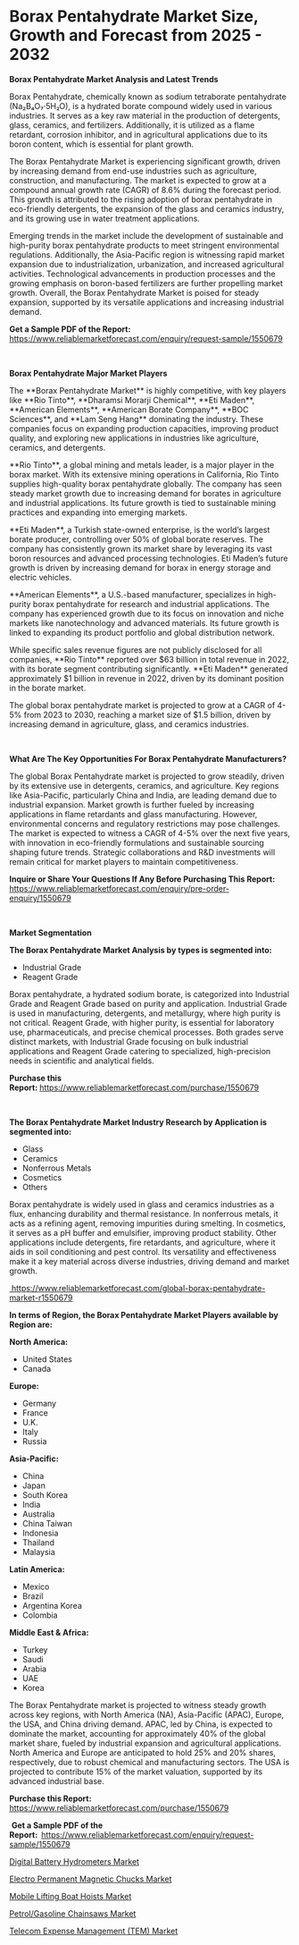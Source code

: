 <p><h1>Borax Pentahydrate Market Size, Growth and Forecast from 2025 - 2032</h1></p><p><strong>Borax Pentahydrate Market Analysis and Latest Trends</strong></p>
<p><p>Borax Pentahydrate, chemically known as sodium tetraborate pentahydrate (Na₂B₄O₇·5H₂O), is a hydrated borate compound widely used in various industries. It serves as a key raw material in the production of detergents, glass, ceramics, and fertilizers. Additionally, it is utilized as a flame retardant, corrosion inhibitor, and in agricultural applications due to its boron content, which is essential for plant growth.</p><p>The Borax Pentahydrate Market is experiencing significant growth, driven by increasing demand from end-use industries such as agriculture, construction, and manufacturing. The market is expected to grow at a compound annual growth rate (CAGR) of 8.6% during the forecast period. This growth is attributed to the rising adoption of borax pentahydrate in eco-friendly detergents, the expansion of the glass and ceramics industry, and its growing use in water treatment applications.</p><p>Emerging trends in the market include the development of sustainable and high-purity borax pentahydrate products to meet stringent environmental regulations. Additionally, the Asia-Pacific region is witnessing rapid market expansion due to industrialization, urbanization, and increased agricultural activities. Technological advancements in production processes and the growing emphasis on boron-based fertilizers are further propelling market growth. Overall, the Borax Pentahydrate Market is poised for steady expansion, supported by its versatile applications and increasing industrial demand.</p></p>
<p><strong>Get a Sample PDF of the Report:&nbsp;</strong> <a href="https://www.reliablemarketforecast.com/enquiry/request-sample/1550679?utm_campaign=2245&utm_medium=2&utm_source=Github&utm_content=ia&utm_term=25012025&utm_id=borax-pentahydrate">https://www.reliablemarketforecast.com/enquiry/request-sample/1550679</a></p>
<p>&nbsp;</p>
<p><strong>Borax Pentahydrate Major Market Players</strong></p>
<p><p>The **Borax Pentahydrate Market** is highly competitive, with key players like **Rio Tinto**, **Dharamsi Morarji Chemical**, **Eti Maden**, **American Elements**, **American Borate Company**, **BOC Sciences**, and **Lam Seng Hang** dominating the industry. These companies focus on expanding production capacities, improving product quality, and exploring new applications in industries like agriculture, ceramics, and detergents.</p><p>**Rio Tinto**, a global mining and metals leader, is a major player in the borax market. With its extensive mining operations in California, Rio Tinto supplies high-quality borax pentahydrate globally. The company has seen steady market growth due to increasing demand for borates in agriculture and industrial applications. Its future growth is tied to sustainable mining practices and expanding into emerging markets.</p><p>**Eti Maden**, a Turkish state-owned enterprise, is the world’s largest borate producer, controlling over 50% of global borate reserves. The company has consistently grown its market share by leveraging its vast boron resources and advanced processing technologies. Eti Maden’s future growth is driven by increasing demand for borax in energy storage and electric vehicles.</p><p>**American Elements**, a U.S.-based manufacturer, specializes in high-purity borax pentahydrate for research and industrial applications. The company has experienced growth due to its focus on innovation and niche markets like nanotechnology and advanced materials. Its future growth is linked to expanding its product portfolio and global distribution network.</p><p>While specific sales revenue figures are not publicly disclosed for all companies, **Rio Tinto** reported over $63 billion in total revenue in 2022, with its borate segment contributing significantly. **Eti Maden** generated approximately $1 billion in revenue in 2022, driven by its dominant position in the borate market.</p><p>The global borax pentahydrate market is projected to grow at a CAGR of 4-5% from 2023 to 2030, reaching a market size of $1.5 billion, driven by increasing demand in agriculture, glass, and ceramics industries.</p></p>
<p>&nbsp;</p>
<p><strong>What Are The Key Opportunities For Borax Pentahydrate Manufacturers?</strong></p>
<p><p>The global Borax Pentahydrate market is projected to grow steadily, driven by its extensive use in detergents, ceramics, and agriculture. Key regions like Asia-Pacific, particularly China and India, are leading demand due to industrial expansion. Market growth is further fueled by increasing applications in flame retardants and glass manufacturing. However, environmental concerns and regulatory restrictions may pose challenges. The market is expected to witness a CAGR of 4-5% over the next five years, with innovation in eco-friendly formulations and sustainable sourcing shaping future trends. Strategic collaborations and R&D investments will remain critical for market players to maintain competitiveness.</p></p>
<p><strong>Inquire or Share Your Questions If Any Before Purchasing This Report:</strong> <a href="https://www.reliablemarketforecast.com/enquiry/pre-order-enquiry/1550679?utm_campaign=2245&utm_medium=2&utm_source=Github&utm_content=ia&utm_term=25012025&utm_id=borax-pentahydrate">https://www.reliablemarketforecast.com/enquiry/pre-order-enquiry/1550679</a></p>
<p>&nbsp;</p>
<p><strong>Market Segmentation</strong></p>
<p><strong>The Borax Pentahydrate Market Analysis by types is segmented into:</strong></p>
<p><ul><li>Industrial Grade</li><li>Reagent Grade</li></ul></p>
<p><p>Borax pentahydrate, a hydrated sodium borate, is categorized into Industrial Grade and Reagent Grade based on purity and application. Industrial Grade is used in manufacturing, detergents, and metallurgy, where high purity is not critical. Reagent Grade, with higher purity, is essential for laboratory use, pharmaceuticals, and precise chemical processes. Both grades serve distinct markets, with Industrial Grade focusing on bulk industrial applications and Reagent Grade catering to specialized, high-precision needs in scientific and analytical fields.</p></p>
<p><strong>Purchase this Report:&nbsp;</strong><a href="https://www.reliablemarketforecast.com/purchase/1550679?utm_campaign=2245&utm_medium=2&utm_source=Github&utm_content=ia&utm_term=25012025&utm_id=borax-pentahydrate">https://www.reliablemarketforecast.com/purchase/1550679</a></p>
<p>&nbsp;</p>
<p><strong>The Borax Pentahydrate Market Industry Research by Application is segmented into:</strong></p>
<p><ul><li>Glass</li><li>Ceramics</li><li>Nonferrous Metals</li><li>Cosmetics</li><li>Others</li></ul></p>
<p><p>Borax pentahydrate is widely used in glass and ceramics industries as a flux, enhancing durability and thermal resistance. In nonferrous metals, it acts as a refining agent, removing impurities during smelting. In cosmetics, it serves as a pH buffer and emulsifier, improving product stability. Other applications include detergents, fire retardants, and agriculture, where it aids in soil conditioning and pest control. Its versatility and effectiveness make it a key material across diverse industries, driving demand and market growth.</p></p>
<p><a href="https://www.reliablemarketforecast.com/global-borax-pentahydrate-market-r1550679?utm_campaign=2245&utm_medium=2&utm_source=Github&utm_content=ia&utm_term=25012025&utm_id=borax-pentahydrate">&nbsp;https://www.reliablemarketforecast.com/global-borax-pentahydrate-market-r1550679</a></p>
<p><strong>In terms of Region, the Borax Pentahydrate Market Players available by Region are:</strong></p>
<p>
    <p> <strong> North America: </strong>
        <ul>
            <li>United States</li>
            <li>Canada</li>
        </ul>
        </p> 
    <p> <strong> Europe: </strong>
        <ul>
            <li>Germany</li>
            <li>France</li>
            <li>U.K.</li>
            <li>Italy</li>
            <li>Russia</li>
        </ul>
        </p> 
    <p> <strong> Asia-Pacific: </strong>
        <ul>
            <li>China</li>
            <li>Japan</li>
            <li>South Korea</li>
            <li>India</li>
            <li>Australia</li>
            <li>China Taiwan</li>
            <li>Indonesia</li>
            <li>Thailand</li>
            <li>Malaysia</li>
        </ul>
        </p> 
    <p> <strong> Latin America: </strong>
        <ul>
            <li>Mexico</li>
            <li>Brazil</li>
            <li>Argentina Korea</li>
            <li>Colombia</li>
        </ul>
        </p> 
    <p> <strong> Middle East & Africa: </strong>
        <ul>
            <li>Turkey</li>
            <li>Saudi</li>
            <li>Arabia</li>
            <li>UAE</li>
            <li>Korea</li>
        </ul>
    </p>
    </p>
<p><p>The Borax Pentahydrate market is projected to witness steady growth across key regions, with North America (NA), Asia-Pacific (APAC), Europe, the USA, and China driving demand. APAC, led by China, is expected to dominate the market, accounting for approximately 40% of the global market share, fueled by industrial expansion and agricultural applications. North America and Europe are anticipated to hold 25% and 20% shares, respectively, due to robust chemical and manufacturing sectors. The USA is projected to contribute 15% of the market valuation, supported by its advanced industrial base.</p></p>
<p><strong>Purchase this Report: </strong><a href="https://www.reliablemarketforecast.com/purchase/1550679?utm_campaign=2245&utm_medium=2&utm_source=Github&utm_content=ia&utm_term=25012025&utm_id=borax-pentahydrate">https://www.reliablemarketforecast.com/purchase/1550679</a></p>
<p>&nbsp;<strong>Get a Sample PDF of the Report:&nbsp;&nbsp;</strong><a href="https://www.reliablemarketforecast.com/enquiry/request-sample/1550679?utm_campaign=2245&utm_medium=2&utm_source=Github&utm_content=ia&utm_term=25012025&utm_id=borax-pentahydrate">https://www.reliablemarketforecast.com/enquiry/request-sample/1550679</a></p>
<p><strong></strong></p>
<p><p><a href="https://www.linkedin.com/pulse/impressive-growth-digital-battery-hydrometers-market-cagr-ao9ve?utm_campaign=2245&utm_medium=2&utm_source=Github&utm_content=ia&utm_term=25012025&utm_id=borax-pentahydrate">Digital Battery Hydrometers Market</a></p><p><a href="https://www.linkedin.com/pulse/overview-electro-permanent-magnetic-chucks-market-competitive-nmq2e?utm_campaign=2245&utm_medium=2&utm_source=Github&utm_content=ia&utm_term=25012025&utm_id=borax-pentahydrate">Electro Permanent Magnetic Chucks Market</a></p><p><a href="https://www.linkedin.com/pulse/explore-mobile-lifting-boat-hoists-markets-growth-trajectory-7fx9e?utm_campaign=2245&utm_medium=2&utm_source=Github&utm_content=ia&utm_term=25012025&utm_id=borax-pentahydrate">Mobile Lifting Boat Hoists Market</a></p><p><a href="https://www.linkedin.com/pulse/investing-petrolgasoline-chainsaws-market-trends-leading-products-aku1c?utm_campaign=2245&utm_medium=2&utm_source=Github&utm_content=ia&utm_term=25012025&utm_id=borax-pentahydrate">Petrol/Gasoline Chainsaws Market</a></p><p><a href="https://www.linkedin.com/pulse/telecom-expense-management-tem-market-report-2025-2032-highlights-fbldc?utm_campaign=2245&utm_medium=2&utm_source=Github&utm_content=ia&utm_term=25012025&utm_id=borax-pentahydrate">Telecom Expense Management (TEM) Market</a></p></p>